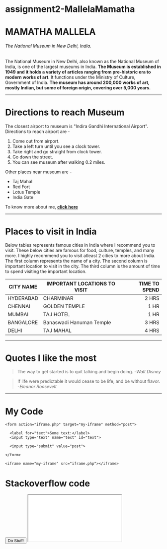 # assignment2-MallelaMamatha

# MAMATHA MALLELA
###### The National Museum in New Delhi, India.

The National Museum in New Delhi, also known as the National Museum of India, is one of the largest museums in India. **The Museum is established in 1949 and it holds a variety of articles ranging from pre-historic era to modern works of art**. It functions under the Ministry of Culture, Government of India. **The museum has around 200,000 works of art, mostly Indian, but some of foreign origin, covering over 5,000 years.**

---

# Directions to reach Museum

The closest airport to museum is "Indira Gandhi International Airport". Directions to reach airport are -


1. Come out from airport.
2. Take a left turn until you see a clock tower.
3. Take right and go straight from clock tower.
4. Go down the street.
5. You can see museum after walking 0.2 miles.


Other places near museum are - 
* Taj Mahal
* Red Fort
* Lotus Temple
* India Gate

To know more about me, **[click here](AboutMe.md)**

---

# Places to visit in India

Below tables represents famous cities in India where I recommend you to visit. These below cities are famous for food, culture, temples, and many more. I highly recommend you to visit atleast 2 cities to more about India. The first column represents the name of a city. The second column is important location to visit in the city. The third column is the amount of time to spend visiting the important location.

| CITY NAME | IMPORTANT LOCATIONS TO VISIT | TIME TO SPEND |
| --- | --- | ---: |
| HYDERABAD | CHARMINAR | 2 HRS |
| CHENNAI | GOLDEN TEMPLE | 1 HR |
| MUMBAI | TAJ HOTEL | 1 HR |
| BANGALORE | Banaswadi Hanuman Temple | 3 HRS |
| DELHI | TAJ MAHAL | 4 HRS |

---

# Quotes I like the most

> The way to get started is to quit talking and begin doing. -*Walt Disney*

> If life were predictable it would cease to be life, and be without flavor. -*Eleanor Roosevelt*

---

# My Code

```
<form action="iframe.php" target="my-iframe" method="post">
			
  <label for="text">Some text:</label>
  <input type="text" name="text" id="text">
			
  <input type="submit" value="post">
			
</form>
		
<iframe name="my-iframe" src="iframe.php"></iframe>

```
# Stackoverflow code
> <form action="do_stuff.aspx" method="post" target="my_iframe">
  <input type="submit" value="Do Stuff!">
</form>
<iframe name="my_iframe" src="not_submitted_yet.aspx"></iframe>
